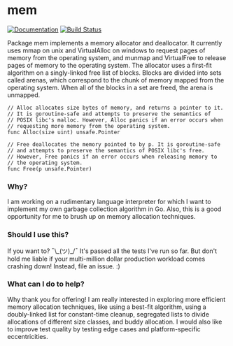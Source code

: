 # mem

[![Documentation](https://img.shields.io/badge/%E2%80%8B-reference-007d9c?logo=go&logoColor=white)](https://pkg.go.dev/github.com/smasher164/mem)
[![Build Status](https://travis-ci.org/smasher164/mem.svg?branch=master)](https://travis-ci.org/smasher164/mem)

Package mem implements a memory allocator and deallocator.
It currently uses mmap on unix and VirtualAlloc on windows
to request pages of memory from the operating system, and
munmap and VirtualFree to release pages of memory to the
operating system. The allocator uses a first-fit algorithm
on a singly-linked free list of blocks. Blocks are divided
into sets called arenas, which correspond to the chunk of
memory mapped from the operating system. When all of the
blocks in a set are freed, the arena is unmapped.

```
// Alloc allocates size bytes of memory, and returns a pointer to it.
// It is goroutine-safe and attempts to preserve the semantics of
// POSIX libc's malloc. However, Alloc panics if an error occurs when
// requesting more memory from the operating system.
func Alloc(size uint) unsafe.Pointer

// Free deallocates the memory pointed to by p. It is goroutine-safe
// and attempts to preserve the semantics of POSIX libc's free.
// However, Free panics if an error occurs when releasing memory to
// the operating system.
func Free(p unsafe.Pointer)
```
### Why?

I am working on a rudimentary language interpreter for which I want
to implement my own garbage collection algorithm in Go. Also, this
is a good opportunity for me to brush up on memory allocation
techniques.

### Should I use this?

If you want to? ¯\\\_(ツ)\_/¯ It's passed all the tests I've run so far.
But don't hold me liable if your multi-million dollar production
workload comes crashing down! Instead, file an issue. :)

### What can I do to help?

Why thank you for offering! I am really interested in exploring
more efficient memory allocation techniques, like using a
best-fit algorithm, using a doubly-linked list for constant-time
cleanup, segregated lists to divide allocations of different
size classes, and buddy allocation. I would also like to improve
test quality by testing edge cases and platform-specific eccentricities.